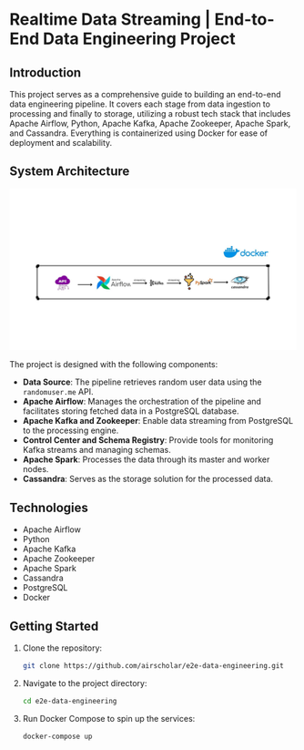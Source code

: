 # Realtime Data Streaming | End-to-End Data Engineering Project



## Introduction

This project serves as a comprehensive guide to building an end-to-end data engineering pipeline. It covers each stage from data ingestion to processing and finally to storage, utilizing a robust tech stack that includes Apache Airflow, Python, Apache Kafka, Apache Zookeeper, Apache Spark, and Cassandra. Everything is containerized using Docker for ease of deployment and scalability.

## System Architecture

![System Architecture](https://github.com/SaketKr-On-Git/User_data_Analysis_with_kafka/blob/main/Data%20engineering%20architecture.jpg)

The project is designed with the following components:

- **Data Source**: The pipeline retrieves random user data using the `randomuser.me` API.  
- **Apache Airflow**: Manages the orchestration of the pipeline and facilitates storing fetched data in a PostgreSQL database.  
- **Apache Kafka and Zookeeper**: Enable data streaming from PostgreSQL to the processing engine.  
- **Control Center and Schema Registry**: Provide tools for monitoring Kafka streams and managing schemas.  
- **Apache Spark**: Processes the data through its master and worker nodes.  
- **Cassandra**: Serves as the storage solution for the processed data.
  


## Technologies

- Apache Airflow
- Python
- Apache Kafka
- Apache Zookeeper
- Apache Spark
- Cassandra
- PostgreSQL
- Docker

## Getting Started

1. Clone the repository:
    ```bash
    git clone https://github.com/airscholar/e2e-data-engineering.git
    ```

2. Navigate to the project directory:
    ```bash
    cd e2e-data-engineering
    ```

3. Run Docker Compose to spin up the services:
    ```bash
    docker-compose up
    ```
